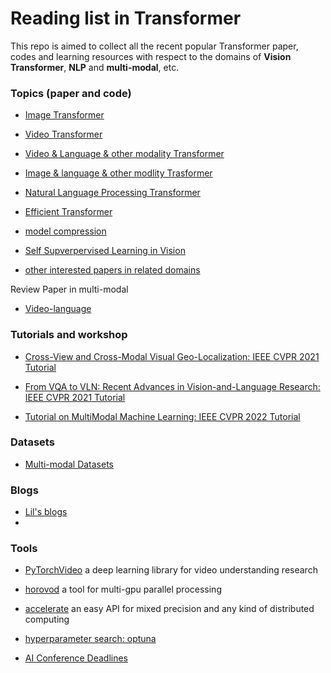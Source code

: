 # Reading list in Transformer
 

This repo is aimed to collect all the recent popular Transformer paper, codes and learning resources with respect to the domains of **Vision Transformer**, **NLP** and **multi-modal**, etc. 




### Topics (paper and code)
- [Image Transformer](image-transformer.md) 


- [Video Transformer](video-transformer.md)


- [Video & Language & other modality Transformer](video-language-transformer.md)


- [Image & language & other modlity Trasformer](image-language-transformer.md)


- [Natural Language Processing Transformer](NLP-transformer.md)


- [Efficient Transformer](efficiency-transformer.md)

- [model compression](vision_model_compression.md)

- [Self Supverpervised Learning in Vision](Self-supervised_learning.md)

<!-- - [MLP for Image Classification](MLP-mixer.md) -->

- [other interested papers in related domains](other_interesting_paper.md)


Review Paper in multi-modal  
- [Video-language](paper-review.md)


### Tutorials and workshop
- [Cross-View and Cross-Modal Visual Geo-Localization: IEEE CVPR 2021 Tutorial](https://youtube.com/playlist?list=PLUgbVHjDharjTo9tk3xcPJHEkmi33ap-u)

- [From VQA to VLN: Recent Advances in Vision-and-Language Research: IEEE CVPR 2021 Tutorial](https://youtube.com/playlist?list=PLUgbVHjDhari645g1zmpo-MtOVap1FKxh)

- [Tutorial on MultiModal Machine Learning: IEEE CVPR 2022 Tutorial](https://cmu-multicomp-lab.github.io/mmml-tutorial/cvpr2022/)



### Datasets
- [Multi-modal Datasets](datasets.md)


### Blogs
- [Lil's blogs](https://lilianweng.github.io/lil-log/)
- 

### Tools
- [PyTorchVideo](https://pytorchvideo.org/) a deep learning library for video understanding research

- [horovod](https://github.com/horovod/horovod) a tool for multi-gpu parallel processing

- [accelerate](https://huggingface.co/docs/accelerate/) an easy API for mixed precision and any kind of distributed computing

- [hyperparameter search: optuna](https://optuna.org/)

- [AI Conference Deadlines](https://aideadlin.es/)

